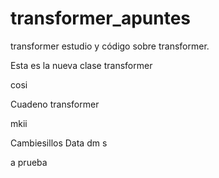 # transformer_apuntes
transformer
estudio y código sobre transformer.

Esta es la nueva clase transformer

cosi

Cuadeno transformer

mkii

Cambiesillos Data
dm s

a prueba